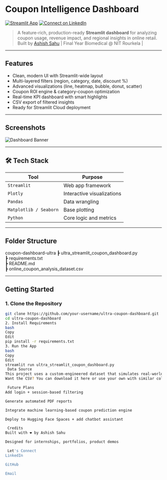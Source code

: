 #  Coupon Intelligence Dashboard


[![Streamlit App](https://img.shields.io/badge/🚀%20Live%20Demo-Streamlit-blueviolet?style=for-the-badge&logo=streamlit)](https://salescouponanalysis-6m4sdouekjgesxevkyrcaj.streamlit.app/)
[![Connect on LinkedIn](https://img.shields.io/badge/💼%20Ashish%20Sahu-LinkedIn-blue?style=for-the-badge&logo=linkedin)](https://www.linkedin.com/in/ashish-sahu-88051224a/)


> A feature-rich, production-ready **Streamlit dashboard** for analyzing coupon usage, revenue impact, and regional insights in online retail.  
> Built by [Ashish Sahu](https://github.com/Ashish-s2) | Final Year Biomedical @ NIT Rourkela |

---

## Features

-  Clean, modern UI with Streamlit-wide layout
-  Multi-layered filters (region, category, date, discount %)
-  Advanced visualizations (line, heatmap, bubble, donut, scatter)
-  Coupon ROI engine & category-coupon optimization
-  Real-time KPI dashboard with smart highlights
-  CSV export of filtered insights
-  Ready for Streamlit Cloud deployment

---

##  Screenshots

![Dashboard Banner](banner-image-url-here) <!-- (Optional: Add your own banner) -->

---

## 🛠 Tech Stack

| Tool | Purpose |
|------|---------|
| `Streamlit` | Web app framework |
| `Plotly` | Interactive visualizations |
| `Pandas` | Data wrangling |
| `Matplotlib / Seaborn` | Base plotting |
| `Python` | Core logic and metrics |

---

##  Folder Structure

 coupon-dashboard-ultra
┣  ultra_streamlit_coupon_dashboard.py    
┣  requirements.txt   
┣  README.md  
┣  online_coupon_analysis_dataset.csv 


---

##  Getting Started

### 1. Clone the Repository
```bash
git clone https://github.com/your-username/ultra-coupon-dashboard.git
cd ultra-coupon-dashboard
2. Install Requirements
bash
Copy
Edit
pip install -r requirements.txt
3. Run the App 
bash
Copy
Edit
streamlit run ultra_streamlit_coupon_dashboard.py
 Data Source
This project uses a custom-engineered dataset that simulates real-world coupon transactions.
Want the CSV? You can download it here or use your own with similar columns.

 Future Plans
Add login + session-based filtering

Generate automated PDF reports

Integrate machine learning-based coupon prediction engine

Deploy to Hugging Face Spaces + add chatbot assistant

 Credits
Built with ❤️ by Ashish Sahu

Designed for internships, portfolios, product demos

 Let's Connect
LinkedIn

GitHub

Email
